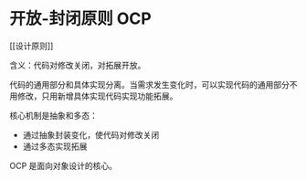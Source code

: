 # 开放-封闭原则 OCP

[[设计原则]]

含义：代码对修改关闭，对拓展开放。

代码的通用部分和具体实现分离。当需求发生变化时，可以实现代码的通用部分不用修改，只用新增具体实现代码实现功能拓展。

核心机制是抽象和多态：

- 通过抽象封装变化，使代码对修改关闭
- 通过多态实现拓展

OCP 是面向对象设计的核心。
